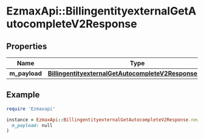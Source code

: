 # EzmaxApi::BillingentityexternalGetAutocompleteV2Response

## Properties

| Name | Type | Description | Notes |
| ---- | ---- | ----------- | ----- |
| **m_payload** | [**BillingentityexternalGetAutocompleteV2ResponseMPayload**](BillingentityexternalGetAutocompleteV2ResponseMPayload.md) |  |  |

## Example

```ruby
require 'Ezmaxapi'

instance = EzmaxApi::BillingentityexternalGetAutocompleteV2Response.new(
  m_payload: null
)
```

